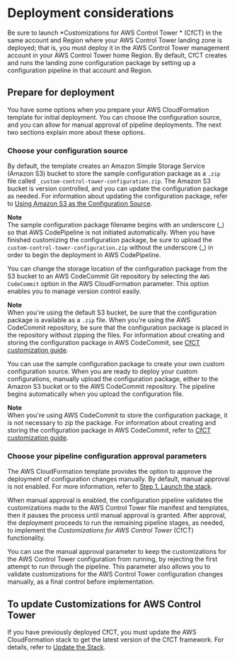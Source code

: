 # Deployment considerations<a name="cfct-considerations"></a>

Be sure to launch *Customizations for AWS Control Tower * \(CfCT\) in the same account and Region where your AWS Control Tower landing zone is deployed; that is, you must deploy it in the AWS Control Tower management account in your AWS Control Tower home Region\. By default, CfCT creates and runs the landing zone configuration package by setting up a configuration pipeline in that account and Region\.

## Prepare for deployment<a name="deploy-custom-aws-ct-deploy"></a>

You have some options when you prepare your AWS CloudFormation template for initial deployment\. You can choose the configuration source, and you can allow for manual approval of pipeline deployments\. The next two sections explain more about these options\.

### Choose your configuration source<a name="deploy-config-source"></a>

By default, the template creates an Amazon Simple Storage Service \(Amazon S3\) bucket to store the sample configuration package as a `.zip` file called `_custom-control-tower-configuration.zip`\. The Amazon S3 bucket is version controlled, and you can update the configuration package as needed\. For information about updating the configuration package, refer to [Using Amazon S3 as the Configuration Source](cfct-s3-source.md)\.

**Note**  
The sample configuration package filename begins with an underscore \(\_\) so that AWS CodePipeline is not initiated automatically\. When you have finished customizing the configuration package, be sure to upload the `custom-control-tower-configuration.zip` without the underscore \(\_\) in order to begin the deployment in AWS CodePipeline\.

You can change the storage location of the configuration package from the S3 bucket to an AWS CodeCommit Git repository by selecting the `AWS CodeCommit` option in the AWS CloudFormation parameter\. This option enables you to manage version control easily\.

**Note**  
When you're using the default S3 bucket, be sure that the configuration package is available as a `.zip` file\. When you're using the AWS CodeCommit repository, be sure that the configuration package is placed in the repository without zipping the files\. For information about creating and storing the configuration package in AWS CodeCommit, see [CfCT customization guide](cfct-customizations-dev-guide.md)\.

You can use the sample configuration package to create your own custom configuration source\. When you are ready to deploy your custom configurations, manually upload the configuration package, either to the Amazon S3 bucket or to the AWS CodeCommit repository\. The pipeline begins automatically when you upload the configuration file\.

**Note**  
When you're using AWS CodeCommit to store the configuration package, it is not necessary to zip the package\. For information about creating and storing the configuration package in AWS CodeCommit, refer to [CfCT customization guide](cfct-customizations-dev-guide.md)\.

### Choose your pipeline configuration approval parameters<a name="deploy-pipeline-config-parameters"></a>

The AWS CloudFormation template provides the option to approve the deployment of configuration changes manually\. By default, manual approval is not enabled\. For more information, refer to [Step 1\. Launch the stack](step1.md)\.

When manual approval is enabled, the configuration pipeline validates the customizations made to the AWS Control Tower file manifest and templates, then it pauses the process until manual approval is granted\. After approval, the deployment proceeds to run the remaining pipeline stages, as needed, to implement the *Customizations for AWS Control Tower* \(CfCT\) functionality\.

You can use the manual approval parameter to keep the customizations for the AWS Control Tower configuration from running, by rejecting the first attempt to run through the pipeline\. This parameter also allows you to validate customizations for the AWS Control Tower configuration changes manually, as a final control before implementation\.

## To update Customizations for AWS Control Tower<a name="update"></a>

If you have previously deployed CfCT, you must update the AWS CloudFormation stack to get the latest version of the CfCT framework\. For details, refer to [Update the Stack](update-stack.md)\.